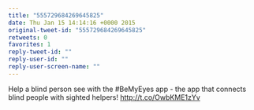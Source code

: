 ```yaml
---
title: "555729684269645825"
date: Thu Jan 15 14:14:16 +0000 2015
original-tweet-id: "555729684269645825"
retweets: 0
favorites: 1
reply-tweet-id: ""
reply-user-id: ""
reply-user-screen-name: ""
---
```

Help a blind person see with the #BeMyEyes app - the app that connects blind people with sighted helpers! http://t.co/OwbKME1zYv
